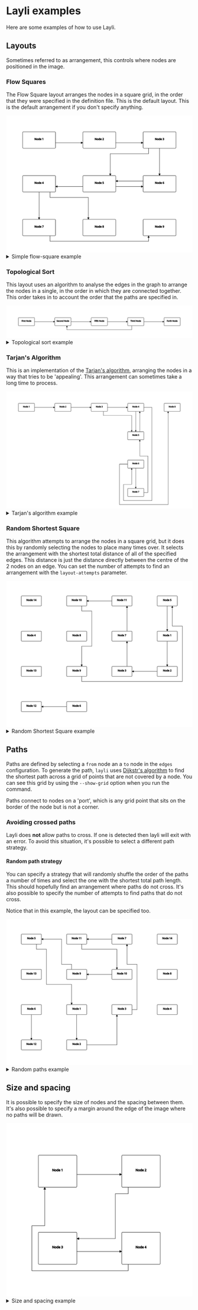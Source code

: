 # Layli examples

Here are some examples of how to use Layli.

## Layouts

Sometimes referred to as arrangement, this controls where nodes are positioned in the image.

### Flow Squares

The Flow Square layout arranges the nodes in a square grid, in the order that they were specified in the definition file. This is the default layout. This is the default arrangement if you don't specify anything.

<img src="/examples/simple-flow-square.svg" alt="Simple Flow Square example image" />

<details>
<summary>Simple flow-square example</summary>

```yaml
nodes:
    - id: a
      contents: Node 1
    - id: b
      contents: Node 2
    - id: c
      contents: Node 3
    - id: f
      contents: Node 4
    - id: d
      contents: Node 5
    - id: e
      contents: Node 6
    - id: g
      contents: Node 7
    - id: h
      contents: Node 8
    - id: i
      contents: Node 9

edges:
    - from: a
      to: b
    - from: b
      to: c
    - from: c
      to: d
    - from: d
      to: e
    - from: c
      to: e
    - from: e
      to: d
    - from: d
      to: f
    - from: f
      to: g
    - from: f
      to: h
    - from: g
      to: i

width: 7
height: 4
```
</details>

### Topological Sort

This layout uses an algorithm to analyse the edges in the graph to arrange the nodes in a single, in the order in which they are connected together. This order takes in to account the order that the paths are specified in.

<img src="/examples/topological-sort.svg" alt="Topological sort example image" />

<details>
<summary>Topological sort example</summary>

```yaml
layout: topo-sort

nodes:
  - id: node1
    contents: "First Node"
  - id: node2
    contents: "Second Node"
  - id: node3
    contents: "Third Node"
  - id: node4
    contents: "Forth Node"
  - id: node5
    contents: "Fifth Node"

edges:
  - from: node1
    to: node2
  - from: node3
    to: node2
  - from: node3
    to: node4
  - from: node5
    to: node3
  - from: node2
    to: node5

```
</details>

### Tarjan's Algorithm

This is an implementation of the [Tarjan's algorithm](https://en.wikipedia.org/wiki/Tarjan%27s_strongly_connected_components_algorithm), arranging the nodes in a way that tries to be 'appealing'. This arrangement can sometimes take a long time to process.


<img src="/examples/tarjan.svg" alt="Tarjan's algorithm example image" />

<details>
<summary>Tarjan's algorithm example</summary>

```yaml
layout: tarjan

nodes:
    - id: a
      contents: Node 1
    - id: b
      contents: Node 2
    - id: c
      contents: Node 3
    - id: d
      contents: Node 4
    - id: e
      contents: Node 5
    - id: f
      contents: Node 6
    - id: g
      contents: Node 7
    - id: h
      contents: Node 8
    - id: i
      contents: Node 9

edges:
    - from: a
      to: b
    - from: b
      to: c
    - from: c
      to: d
    - from: d
      to: e
    - from: c
      to: e
    - from: e
      to: d
    - from: g
      to: e
    - from: d
      to: f
    - from: f
      to: g
    - from: f
      to: h

```
</details>

### Random Shortest Square

This algorithm attempts to arrange the nodes in a square grid, but it does this by randomly selecting the nodes to place many times over. It selects the arrangement with the shortest total distance of all of the specified edges. This distance is just the distance directly between the centre of the 2 nodes on an edge. You can set the number of attempts to find an arrangement with the `layout-attempts` parameter.

<img src="/examples/random-shortest-square.svg" alt="Random Shortest Square example image" />

<details>
<summary>Random Shortest Square example</summary>

```yaml
layout: random-shortest-square
layout-attempts: 1000

nodes:
  - id: node1
    contents: "Node 1"
  - id: node2
    contents: "Node 2"
  - id: node3
    contents: "Node 3"
  - id: node4
    contents: "Node 4"
  - id: node5
    contents: "Node 5"
  - id: node6
    contents: "Node 6"
  - id: node7
    contents: "Node 7"
  - id: node8
    contents: "Node 8"
  - id: node9
    contents: "Node 9"
  - id: node10
    contents: "Node 10"
  - id: node11
    contents: "Node 11"
  - id: node12
    contents: "Node 12"
  - id: node13
    contents: "Node 13"
  - id: node14
    contents: "Node 14"

edges:
  - from: node1
    to: node2
  - from: node2
    to: node3
  - from: node3
    to: node7
  - from: node7
    to: node11
  - from: node11
    to: node10
  - from: node10
    to: node9
  - from: node9
    to: node5
  - from: node5
    to: node1
  - from: node6
    to: node12
```
</details>

## Paths

Paths are defined by selecting a `from` node an a `to` node in the `edges` configuration. To generate the path, `layli` uses [Dijkstr's algorithm](https://en.wikipedia.org/wiki/Dijkstra%27s_algorithm) to find the shortest path across a grid of points that are not covered by a node. You can see this grid by using the `--show-grid` option when you run the command.

Paths connect to nodes on a 'port', which is any grid point that sits on the border of the node but is not a corner.

### Avoiding crossed paths

Layli does **not** allow paths to cross. If one is detected then layli will exit with an error. To avoid this situation, it's possible to select a different path strategy.

#### Random path strategy

You can specify a strategy that will randomly shuffle the order of the paths a number of times and select the one with the shortest total path length. This should hopefully find an arrangement where paths do not cross. It's also possible to specify the number of attempts to find paths that do not cross.

Notice that in this example, the layout can be specified too.

<img src="/examples/random-paths.svg" alt="Random paths example image" />

<details>
<summary>Random paths example</summary>

```yaml
path:
  strategy: random
  attempts: 100

layout: random-shortest-square
layout-attempts: 100

nodes:
  - id: node1
    contents: "Node 1"
  - id: node2
    contents: "Node 2"
  - id: node3
    contents: "Node 3"
  - id: node4
    contents: "Node 4"
  - id: node5
    contents: "Node 5"
  - id: node6
    contents: "Node 6"
  - id: node7
    contents: "Node 7"
  - id: node8
    contents: "Node 8"
  - id: node9
    contents: "Node 9"
  - id: node10
    contents: "Node 10"
  - id: node11
    contents: "Node 11"
  - id: node12
    contents: "Node 12"
  - id: node13
    contents: "Node 13"
  - id: node14
    contents: "Node 14"

edges:
  - from: node1
    to: node2
  - from: node2
    to: node3
  - from: node3
    to: node7
  - from: node7
    to: node11
  - from: node11
    to: node10
  - from: node10
    to: node9
  - from: node9
    to: node5
  - from: node5
    to: node1
  - from: node6
    to: node12

```
</details>

## Size and spacing

It is possible to specify the size of nodes and the spacing between them. It's also possible to specify a margin around the edge of the image where no paths will be drawn.

<img src="/examples/size-and-spacing.svg" alt="Size and spacing example image" />

<details>
<summary>Size and spacing example</summary>

```yaml
width: 7
height: 4
margin: 3

nodes:
    - id: a
      contents: Node 1
    - id: b
      contents: Node 2
    - id: c
      contents: Node 3
    - id: d
      contents: Node 4

edges:
    - from: a
      to: b
    - from: b
      to: c
    - from: c
      to: d
```
</details>